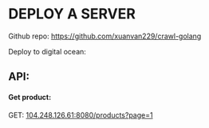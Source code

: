 # DEPLOY A SERVER

Github repo: https://github.com/xuanvan229/crawl-golang

Deploy to digital ocean:

## API:

#### Get product:

GET: [104.248.126.61:8080/products?page=1](http://104.248.126.61:8080/products?page=1)
